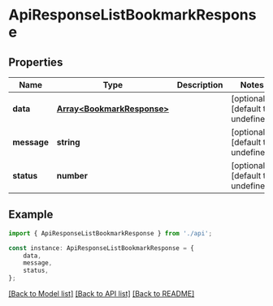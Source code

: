 # ApiResponseListBookmarkResponse


## Properties

Name | Type | Description | Notes
------------ | ------------- | ------------- | -------------
**data** | [**Array&lt;BookmarkResponse&gt;**](BookmarkResponse.md) |  | [optional] [default to undefined]
**message** | **string** |  | [optional] [default to undefined]
**status** | **number** |  | [optional] [default to undefined]

## Example

```typescript
import { ApiResponseListBookmarkResponse } from './api';

const instance: ApiResponseListBookmarkResponse = {
    data,
    message,
    status,
};
```

[[Back to Model list]](../README.md#documentation-for-models) [[Back to API list]](../README.md#documentation-for-api-endpoints) [[Back to README]](../README.md)
